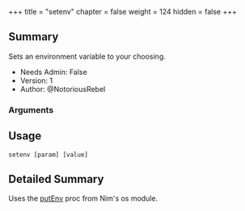 +++
title = "setenv"
chapter = false
weight = 124
hidden = false
+++

## Summary
Sets an environment variable to your choosing.
  
- Needs Admin: False  
- Version: 1  
- Author: @NotoriousRebel  

### Arguments

## Usage

```
setenv [param] [value]
```


## Detailed Summary

Uses the [putEnv](https://nim-lang.org/docs/os.html#putEnv%2Cstring%2Cstring) proc from Nim's os module. 


